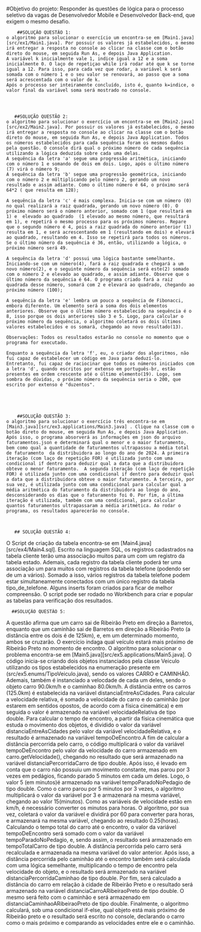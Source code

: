  #Objetivo do projeto: Responder às questões de lógica para o processo seletivo da vagas de Desenvolvedor Mobile e Desenvolvedor Back-end, que exigem o mesmo desafio.

 
        ##SOLUÇÃO QUESTÃO 1: 
    o algoritmo para solucionar o exercício um encontra-se em [Main1.java][src/ex1/Main1.java]. Por possuir os valores já estabelecidos, o mesmo irá entregar a resposta no console ao clicar na classe com o botão direto do mouse, em seguida Run As, e depois Java Application.
    A variável k inicialmente vale 1, indice igual a 12 e a soma inicialmente 0. O laço de repetiçao while irá rodar até que k se torne igual a 12. Para isso, para cada vez que rodar, a variável k será somada com o número 1 e o seu valor se renovará, ao passo que a soma será acrescentada com o valor de k.
    Após o processo ser inteiramente concluído, isto é, quanto k=indice, o valor final da variável soma será mostrado no console.




       ##SOLUÇÃO QUESTÃO 2: 
    o algoritmo para solucionar o exercício um encontra-se em [Main2.java][src/ex2/Main2.java]. Por possuir os valores já estabelecidos, o mesmo irá entregar a resposta no console ao clicar na classe com o botão direto do mouse, em seguida Run As, e depois Java Application. Todos os números estabelecidos para cada sequência foram os mesmos dados pela questão. O console dirá qual o próximo número de cada sequência utilizando a lógica deduzida sobre cada uma delas.
    A sequência da letra 'a' segue uma progressão aritmética, iniciando com o número 1 e somando de dois em dois. Logo, após o último número  (7) virá o número 9;
    A sequência da letra 'b' segue uma progressão geométrica, iniciando com o número 2 e múltiplicando pelo número 2, gerando um novo resultado e assim adiante. Como o último número é 64, o próximo será 64*2 ( que resulta em 128);

    A sequência da letra 'c' é mais complexa. Inicia-se com um número (0) no qual realizará a raiz quadrada, gerando um novo número (0). O próximo número será o número anterior, somado com 1 (que resultará em 1) e  elevado ao quadrado  (1 elevado ao mesmo número, que resultará em 1), e repetirá o mesmo processo para os próximos números. Repare que o segundo número é 4, pois a raiz quadrada do número anterior (1) resulta em 1, e será acrescentando em 1 (resultando em dois) e elevará ao quadrado, resultando em 4. Isso se repetirá para todos os números. Se o último número da sequência é 36, então, utilizando a lógica, o próximo número será 49. 

    A sequência da letra 'd' possui uma lógica bastante semelhante. Iniciando-se com um número(4), fará a raiz quadrada e chegará a um novo número(2), e o seguinte número da sequência será este(2) somado com o número 2 e elevado ao quadrado, e assim adiante. Observe que o último número da sequência é 64. O programa criado fará a raiz quadrada desse número, somará com 2 e elevará ao quadrado, chegando ao próximo número (100);

    A sequência da letra 'e' lembra um pouco a sequência de Fibonacci, embora diferente. Um elemento será a soma dos dois elementos anteriores. Observe que o último número estabelecido na sequência é o 8, isso porque os dois anteriores são 3 e 5. Logo, para calcular o próximo número da sequência, o algoritmo coletará os dois últimos valores estabelecidos e os somará, chegamdo ao novo resultado(13).

    Observações: Todos os resultados estarão no console no momento que o programa for executado.

    Enquanto a sequência da letra 'f', eu, o criador dos algoritmos, não fui capaz de estabelecer um código em Java para deduzí-lo.
    Entretanto, fui capaz de raciocinar que todos os números iniciados com a letra 'd', quando escritos por extenso em português-br, estão presentes em ordem crescente até o último elemento(19). Logo, sem sombra de dúvidas, o próximo número da sequência seria o 200, que escrito por extenso é "duzentos".





        ##SOLUÇÃO QUESTÃO 3: 
    o algoritmo para solucionar o exercício três encontra-se em [Main3.java][src/ex3.applications/Main3.java] . Clique na classe com o botão direto do mouse, em seguida Run As, e depois Java Application. Após isso, o programa absorverá as informações em json do arquivo faturamentos.json e determinará qual o menor e o maior faturamento, bem como qual a quantidade de faturamentos ultrapassou a média total de faturamento  da distribuidora ao longo do ano de 2024. A primeira iteração (com laço de repetição FOR) é utilizada junto com uma condicional if dentro para deduzir qual a data que a distribuidora obteve o menor faturamento.  A segunda iteração (com laço de repetição FOR) é utilizada junto com uma condicional if dentro para deduzir qual a data que a distribuidora obteve o maior faturamento. A terceira, por sua vez, é utilizada junto com uma condicional para calcular qual a média aritmética do faturamento da distribuidora ao longo do ano, desconsiderando os dias que o faturamento foi 0. Por fim, a última iteração é utilizada, também com uma condicional, para calcular quantos faturamentos ultrapassaram a média aritmética. Ao rodar o programa, os resultados aparecerão no console.



       ## SOLUÇÃO QUESTÃO 4: 
   O Script de criação da tabela encontra-se em [Main4.java][src/ex4/Main4.sql]. Escrito na linguagem SQL, os registros cadastrados na tabela cliente terão uma associação muitos para um com um registro da tabela estado. Ademais, cada registro da tabela cliente poderá ter uma associação um para muitos com registros da tabela telefone (podendo ser de um a vários). Somado a isso, vários registros da tabela telefone podem estar simultaneamente conectados com um único registro da tabela tipo_de_telefone. Alguns inserts foram criados para ficar de melhor compreensão. O script pode ser rodado no Workbench para criar e popular as tabelas para verificação dos resultados.



      ##SOLUÇÃO QUESTÃO 5: 
   A questão afirma que um carro sai de Ribeirão Preto em direção a Barretos, enquanto que um caminhão sai de Barretos em direção a Ribeirão Preto (a distância entre os dois é de 125km), e, em um determinado momento, ambos se cruzarão. O exercício indaga qual veículo estará mais próximo de Ribeirão Preto no momento de encontro. O algoritmo para solucionar o problema encontra-se em [Main5.java][src/ex5.applications/Main5.java]. O código inicia-se  criando dois objetos instanciados pela classe Veiculo  utilizando os tipos estabelecidos na enumeração presente em (src/ex5.enums/TipoVeiculo.java), sendo os valores CARRO e CAMINHÃO. Ademais, também é instanciado a velocdade de cada um deles, sendo o objeto carro 90.0km/h e o caminhao 80.0km/h. A distância entre os carros (125.0km) é estabelecida na variável distanciaEntreAsCidades. Para calcular a velocidade relativa, é somado a velocidade do carro e do caminhão (por estarem em sentidos opostos, de acordo com a física cinemática) e em seguida o valor é armazenado na variável velocidadeRelativa de tipo double. Para calcular o tempo de encontro, a partir da física cinemática que estuda o movimento dos objetos, é dividido o valor da variável distanciaEntreAsCidades pelo valor da variável velocidadeRelativa, e o resultado é armazenado na variável tempoDeEncontro.A fim de calcular a distância percorrida pelo carro, o código multiplicará o valor da variável tempoDeEncontro pelo valor da velocidade do carro armazenado em carro.getVelocidade(), chegando no resultado que será armazenado na variável distanciaPercorridaCarro de tipo double. Após isso, é levado em conta que o carro não possuiu um movimento constante, mas parou por 3 vezes em pedágios, ficando parado 5 minutos em cada um deles. Logo, o valor 5 (em minutos)é armazenado na variável tempoParadoNoPedagio de tipo double. Como o carro parou por 5 minutos por 3 vezes, o algoritmo multiplicará o valor da variável por 3 e armazenará na mesma variável, chegando ao valor 15(minutos). Como as variáveis de velocidade estão em km/h, é necessário converter os minutos para horas. O algoritmo, por sua vez, coletará o valor da variável e dividirá por 60 para converter para horas, e armazenará na mesma variável, chegando ao resultado 0.25(horas). Calculando o tempo total do carro até o encontro, o valor da variável tempoDeEncontro será somado com o valor da variável tempoParadoNoPedagio, e, sendo assim, o resultado será armazenado em tempoTotalCarro de tipo double. A distância percorrida pelo carro será recalculada e armazenada na mesma variável do valor anterior. Após isso, a distância percorrida pelo caminhão até o encontro também será calculada com uma lógica semelhante, multiplicando o tempo de encontro pela velocidade do objeto, e o resultado será armazenado na variável distanciaPercorridaCaminhao de tipo double. Por fim, será calculado a distância do carro em relação à cidade de Ribeirão Preto e o resultado será armazenado na variável distanciaCarroARibeiraoPreto de tipo double. O mesmo será feito com o caminhão e será armazenado em distanciaCaminhaoARibeiraoPreto de tipo double. Finalmente, o algoritmo calculará, sob uma condicional if-else, qual objeto está mais próximo de Ribeirão preto e o resultado será escrito no console, declarando o carro como o mais próximo e comparando as velocidades entre ele e o caminhão.
